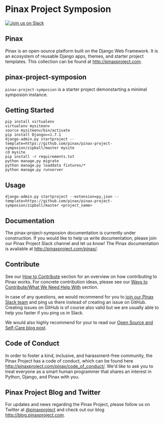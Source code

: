 Pinax Project Symposion
========================

[![Join us on Slack](http://slack.pinaxproject.com/badge.svg)](http://slack.pinaxproject.com/)


Pinax
--------

Pinax is an open-source platform built on the Django Web Framework. It is an ecosystem of reusable Django apps, themes, and starter project templates. 
This collection can be found at http://pinaxproject.com.


pinax-project-symposion
------------------------

`pinax-project-symposion` is a starter project demonstarting a minimal symposion instance.


Getting Started
-------------------

    pip install virtualenv
    virtualenv mysiteenv
    source mysiteenv/bin/activate
    pip install Django==1.7.1
    django-admin.py startproject --template=https://github.com/pinax/pinax-project-symposion/zipball/master mysite
    cd mysite
    pip install -r requirements.txt
    python manage.py migrate
    python manage.py loaddata fixtures/*
    python manage.py runserver


Usage
-------

    django-admin.py startproject --extension=py,json --template=https://github.com/pinax/pinax-project-symposion/zipball/master <project_name>


Documentation
---------------

The pinax-project-symposion documentation is currently under construction. If you would like to help us write documentation, please join our Pinax Project Slack channel and let us know! The Pinax documentation is available at http://pinaxproject.com/pinax/.

Contribute
----------------

See our [How to Contribute](http://pinaxproject.com/pinax/how_to_contribute/) section for an overview on how contributing to Pinax works. For concrete contribution ideas, please see our [Ways to Contribute/What We Need Help With](http://pinaxproject.com/pinax/ways_to_contribute/) section.

In case of any questions, we would recommend for you to [join our Pinax Slack team](http://slack.pinaxproject.com) and ping us there instead of creating an issue on GitHub. Creating issues on GitHub is of course also valid but we are usually able to help you faster if you ping us in Slack.

We would also highly recommend for your to read our [Open Source and Self-Care blog post](http://blog.pinaxproject.com/2016/01/19/open-source-and-self-care/).  



Code of Conduct
------------------

In order to foster a kind, inclusive, and harassment-free community, the Pinax Project has a code of conduct, which can be found here  http://pinaxproject.com/pinax/code_of_conduct/. 
We'd like to ask you to treat everyone as a smart human programmer that shares an interest in Python, Django, and Pinax with you.



Pinax Project Blog and Twitter
-------------------------------

For updates and news regarding the Pinax Project, please follow us on Twitter at [@pinaxproject](https://twitter.com/pinaxproject) and check out our blog http://blog.pinaxproject.com.



